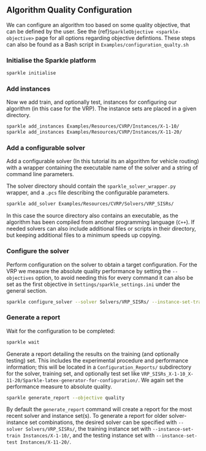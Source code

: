 ## Algorithm Quality Configuration
We can configure an algorithm too based on some quality objective, that can be defined by the user. See the {ref}`SparkleObjective <sparkle-objective>` page for all options regarding objective defintions.
These steps can also be found as a Bash script in `Examples/configuration_qualty.sh`

### Initialise the Sparkle platform

```bash
sparkle initialise
```

### Add instances

Now we add train, and optionally test, instances for configuring our algorithm (in this case for the VRP). The instance sets are placed in a given directory.

```bash
sparkle add_instances Examples/Resources/CVRP/Instances/X-1-10/
sparkle add_instances Examples/Resources/CVRP/Instances/X-11-20/
```

### Add a configurable solver

Add a configurable solver (In this tutorial its an algorithm for vehicle routing) with a wrapper containing the executable name of the solver and a string of command line parameters.

The solver directory should contain the `sparkle_solver_wrapper.py` wrapper, and a `.pcs` file describing the configurable parameters.

```bash
sparkle add_solver Examples/Resources/CVRP/Solvers/VRP_SISRs/
```

In this case the source directory also contains an executable, as the algorithm has been compiled from another programming language (`C++`). If needed solvers can also include additional files or scripts in their directory, but keeping additional files to a minimum speeds up copying.

### Configure the solver

Perform configuration on the solver to obtain a target configuration. For the VRP we measure the absolute quality performance by setting the `--objectives` option, to avoid needing this for every command it can also be set as the first objective in `Settings/sparkle_settings.ini` under the general section.

```bash
sparkle configure_solver --solver Solvers/VRP_SISRs/ --instance-set-train Instances/X-1-10/ --instance-set-test Instances/X-11-20/ --objectives quality
```

### Generate a report

Wait for the configuration to be completed:

```bash
sparkle wait
```

Generate a report detailing the results on the training (and optionally testing) set. This includes the experimental procedure and performance information; this will be located in a `Configuration_Reports/` subdirectory for the solver, training set, and optionally test set like `VRP_SISRs_X-1-10_X-11-20/Sparkle-latex-generator-for-configuration/`. We again set the performance measure to absolute quality.

```bash
sparkle generate_report --objective quality
```

By default the `generate_report` command will create a report for the most recent solver and instance set(s). To generate a report for older solver-instance set combinations, the desired solver can be specified with `--solver Solvers/VRP_SISRs/`, the training instance set with `--instance-set-train Instances/X-1-10/`, and the testing instance set with `--instance-set-test Instances/X-11-20/`.

